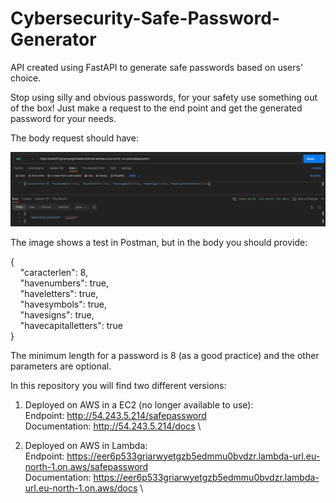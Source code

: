 # Cybersecurity-Safe-Password-Generator
API created using FastAPI to generate safe passwords based on users' choice.

Stop using silly and obvious passwords, for your safety use something out of the box!
Just make a request to the end point and get the generated password for your needs.

The body request should have:

![example image](./example-spg.png)

The image shows a test in Postman, but in the body you should provide: 

{ \
&nbsp;&nbsp;&nbsp;&nbsp;"caracterlen": 8, \
&nbsp;&nbsp;&nbsp;&nbsp;"havenumbers": true, \
&nbsp;&nbsp;&nbsp;&nbsp;"haveletters": true, \
&nbsp;&nbsp;&nbsp;&nbsp;"havesymbols": true, \
&nbsp;&nbsp;&nbsp;&nbsp;"havesigns": true, \
&nbsp;&nbsp;&nbsp;&nbsp;"havecapitalletters": true\
} 

The minimum length for a password is 8 (as a good practice) and the other parameters are optional.

In this repository you will find two different versions:
1. Deployed on AWS in a EC2 (no longer available to use): \
Endpoint: http://54.243.5.214/safepassword \
Documentation: http://54.243.5.214/docs \

3. Deployed on AWS in Lambda: \
Endpoint: https://eer6p533griarwyetgzb5edmmu0bvdzr.lambda-url.eu-north-1.on.aws/safepassword \
Documentation: https://eer6p533griarwyetgzb5edmmu0bvdzr.lambda-url.eu-north-1.on.aws/docs \
